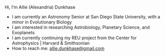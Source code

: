 Hi, I’m Allie (Alexandria) Dunkhase
- I am currently an Astronomy Senior at San Diego State University, with a minor in Evolutionary Biology
- I am interested in researching Astrobiology, Planetary Science, and Exoplanets
- I am currently continuing my REU project from the Center for Astrophysics | Harvard & Smithsonian
- How to reach me: allie.dunkhase@gmail.com

<!---
alliedunkhase7731/alliedunkhase7731 is a ✨ special ✨ repository because its `README.md` (this file) appears on your GitHub profile.
You can click the Preview link to take a look at your changes.
--->

